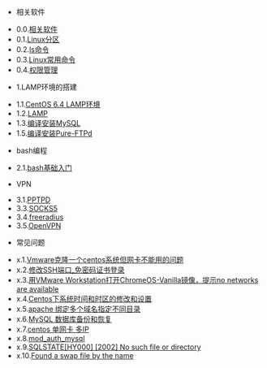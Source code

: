 * 相关软件
 - 0.0.[相关软件](0.0.md)
 - 0.1.[Linux分区](0.1.md)
 - 0.2.[ls命令](0.2.md)
 - 0.3.[Linux常用命令](0.3.md)
 - 0.4.[权限管理](0.4.md)
* 1.LAMP环境的搭建
 - 1.1.[CentOS 6.4 LAMP环境](1.1.md)
 - 1.2.[LAMP](1.2.md)
 - 1.3.[编译安装MySQL](1.3.md)
 - 1.5.[编译安装Pure-FTPd](1.5.md)
* bash编程
 - 2.1.[bash基础入门](2.1.md)
* VPN
 - 3.1.[PPTPD](3.1.md)
 - 3.3.[SOCKS5](3.3.md)
 - 3.4.[freeradius](3.4.md)
 - 3.5.[OpenVPN](3.5.md)
* 常见问题
 - x.1.[Vmware克隆一个centos系统但网卡不能用的问题](x.1.md)
 - x.2.[修改SSH端口_免密码证书登录](x.2.md)
 - x.3.[用VMware Workstation打开ChromeOS-Vanilla镜像，提示no networks are available](x.3.md)
 - x.4.[Centos下系统时间和时区的修改和设置](x.4.md)
 - x.5.[apache 绑定多个域名指定不同目录](x.5.md)
 - x.6.[MySQL 数据库备份和恢复](x.6.md)
 - x.7.[centos 单网卡 多IP](x.7.md)
 - x.8.[mod_auth_mysql](x.8.md)
 - x.9.[SQLSTATE[HY000] [2002] No such file or directory](x.9.md)
 - x.10.[Found a swap file by the name](x.10.md)
